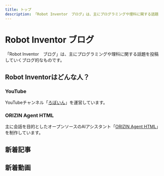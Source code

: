 ```yaml
---
title: トップ
description: 「Robot Inventor　ブログ」は、主にプログラミングや理科に関する話題を投稿していくブログ的なものです。
---
```


# Robot Inventor ブログ

「Robot Inventor　ブログ」は、主にプログラミングや理科に関する話題を投稿していくブログ的なものです。

## Robot Inventorはどんな人？

### YouTube

YouTubeチャンネル「[ろぼいん](https://www.youtube.com/channel/UCJFnl1HIx-atCMWnDcKBrfw)」を運営しています。

### ORIZIN Agent HTML

主に会話を目的としたオープンソースのAIアシスタント「[ORIZIN Agent HTML](https://robot-inventor.github.io/ORIZIN-Agent-HTML/)」を制作しています。

## 新着記事

<article-card thumbnail="/article/2023/02/15/what-the-new-bing-ai-can-do/2023-02-14-00-20-26.png"
            link="/article/2023/02/15/what-the-new-bing-ai-can-do/"
            article-title="BingとEdgeにChatGPTが搭載！AIとチャットで検索できる新機能の魅力と限界"
            description="BingとEdgeにChatGPTベースのAIが搭載されました。このAIは、ユーザーが検索エンジンとチャットできる画期的な機能です。検索とチャットの統一的な体験により、コンピューターとのやり取りの方法が変わります。この記事では、実際に試して分かった、新しいBingのAIの魅力と限界を紹介します。"></article-card>

## 新着動画

<yt-video video-id="gy5Y4yl-b24"></yt-video>
